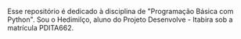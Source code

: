 Esse repositório é dedicado à disciplina de "Programação Básica com Python".
Sou o Hedimilço, aluno do Projeto Desenvolve - Itabira sob a matrícula PDITA662.
